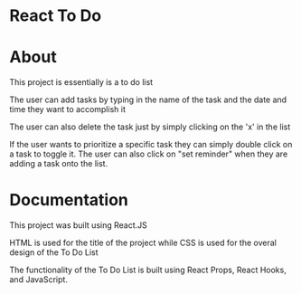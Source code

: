 # React To Do

# About

This project is essentially is a to do list

The user can add tasks by typing in the name of the task and the date and time they want to accomplish it

The user can also delete the task just by simply clicking on the 'x' in the list

If the user wants to prioritize a specific task they can simply double click on a task to toggle it. The user can also click on "set reminder" when they are adding a task onto the list.

# Documentation
This project was built using React.JS 

HTML is used for the title of the project while CSS is used for the overal design of the To Do List

The functionality of the To Do List is built using React Props, React Hooks, and JavaScript.